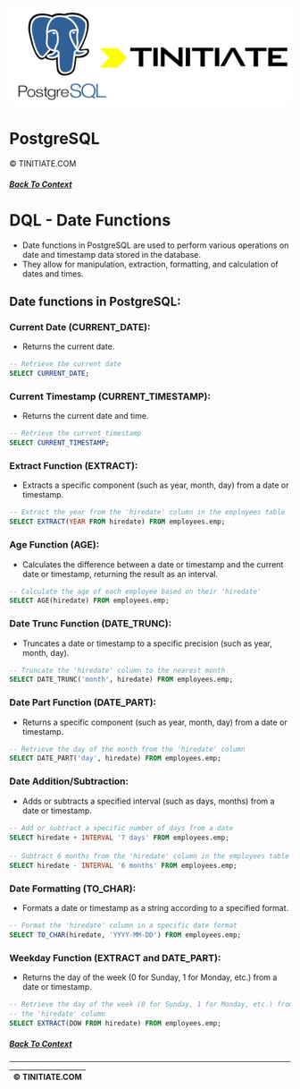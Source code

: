 ![PostgreSQL Tinitiate Image](postgresql_tinitiate.png)

# PostgreSQL
&copy; TINITIATE.COM

##### [Back To Context](./README.md)

# DQL - Date Functions
* Date functions in PostgreSQL are used to perform various operations on date and timestamp data stored in the database.
* They allow for manipulation, extraction, formatting, and calculation of dates and times.

## Date functions in PostgreSQL:
### Current Date (CURRENT_DATE):
* Returns the current date.
```sql
-- Retrieve the current date
SELECT CURRENT_DATE;
```
### Current Timestamp (CURRENT_TIMESTAMP):
* Returns the current date and time.
```sql
-- Retrieve the current timestamp
SELECT CURRENT_TIMESTAMP;
```
### Extract Function (EXTRACT):
* Extracts a specific component (such as year, month, day) from a date or timestamp.
```sql
-- Extract the year from the 'hiredate' column in the employees table
SELECT EXTRACT(YEAR FROM hiredate) FROM employees.emp;
```
### Age Function (AGE):
* Calculates the difference between a date or timestamp and the current date or timestamp, returning the result as an interval.
```sql
-- Calculate the age of each employee based on their 'hiredate'
SELECT AGE(hiredate) FROM employees.emp;
```
### Date Trunc Function (DATE_TRUNC):
* Truncates a date or timestamp to a specific precision (such as year, month, day).
```sql
-- Truncate the 'hiredate' column to the nearest month
SELECT DATE_TRUNC('month', hiredate) FROM employees.emp;
```
### Date Part Function (DATE_PART):
* Returns a specific component (such as year, month, day) from a date or timestamp.
```sql
-- Retrieve the day of the month from the 'hiredate' column
SELECT DATE_PART('day', hiredate) FROM employees.emp;
```
### Date Addition/Subtraction:
* Adds or subtracts a specified interval (such as days, months) from a date or timestamp.
```sql
-- Add or subtract a specific number of days from a date
SELECT hiredate + INTERVAL '7 days' FROM employees.emp;

-- Subtract 6 months from the 'hiredate' column in the employees table
SELECT hiredate - INTERVAL '6 months' FROM employees.emp;
```
### Date Formatting (TO_CHAR):
* Formats a date or timestamp as a string according to a specified format.
```sql
-- Format the 'hiredate' column in a specific date format
SELECT TO_CHAR(hiredate, 'YYYY-MM-DD') FROM employees.emp;
```
### Weekday Function (EXTRACT and DATE_PART):
* Returns the day of the week (0 for Sunday, 1 for Monday, etc.) from a date or timestamp.
```sql
-- Retrieve the day of the week (0 for Sunday, 1 for Monday, etc.) from
-- the 'hiredate' column
SELECT EXTRACT(DOW FROM hiredate) FROM employees.emp;
```

##### [Back To Context](./README.md)
***
| &copy; TINITIATE.COM |
|----------------------|